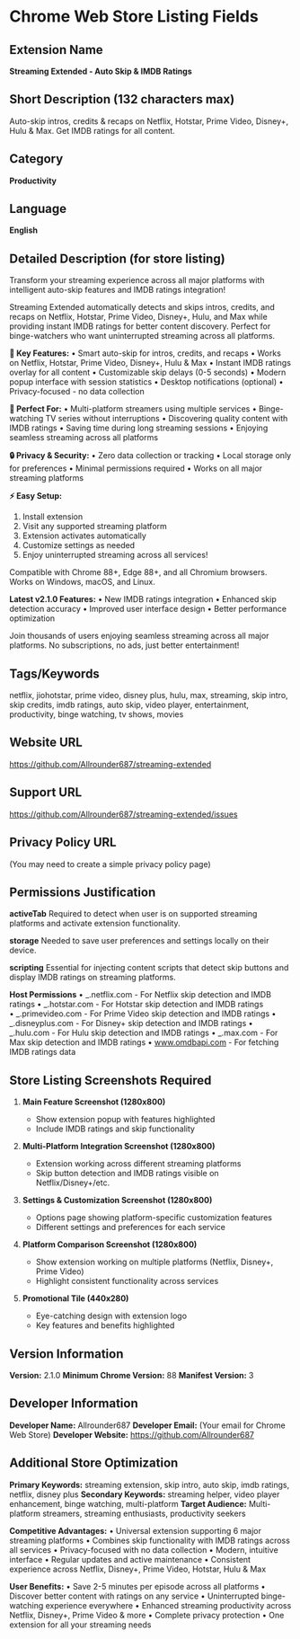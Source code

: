 # Chrome Web Store Listing Fields

## Extension Name

**Streaming Extended - Auto Skip & IMDB Ratings**

## Short Description (132 characters max)

Auto-skip intros, credits & recaps on Netflix, Hotstar, Prime Video, Disney+, Hulu & Max. Get IMDB ratings for all content.

## Category

**Productivity**

## Language

**English**

## Detailed Description (for store listing)

Transform your streaming experience across all major platforms with intelligent auto-skip features and IMDB ratings integration!

Streaming Extended automatically detects and skips intros, credits, and recaps on Netflix, Hotstar, Prime Video, Disney+, Hulu, and Max while providing instant IMDB ratings for better content discovery. Perfect for binge-watchers who want uninterrupted streaming across all platforms.

**🚀 Key Features:**
• Smart auto-skip for intros, credits, and recaps
• Works on Netflix, Hotstar, Prime Video, Disney+, Hulu & Max
• Instant IMDB ratings overlay for all content
• Customizable skip delays (0-5 seconds)
• Modern popup interface with session statistics
• Desktop notifications (optional)
• Privacy-focused - no data collection

**🎯 Perfect For:**
• Multi-platform streamers using multiple services
• Binge-watching TV series without interruptions
• Discovering quality content with IMDB ratings
• Saving time during long streaming sessions
• Enjoying seamless streaming across all platforms

**🔒 Privacy & Security:**
• Zero data collection or tracking
• Local storage only for preferences
• Minimal permissions required
• Works on all major streaming platforms

**⚡ Easy Setup:**

1. Install extension
2. Visit any supported streaming platform
3. Extension activates automatically
4. Customize settings as needed
5. Enjoy uninterrupted streaming across all services!

Compatible with Chrome 88+, Edge 88+, and all Chromium browsers. Works on Windows, macOS, and Linux.

**Latest v2.1.0 Features:**
• New IMDB ratings integration
• Enhanced skip detection accuracy
• Improved user interface design
• Better performance optimization

Join thousands of users enjoying seamless streaming across all major platforms. No subscriptions, no ads, just better entertainment!

## Tags/Keywords

netflix, jiohotstar, prime video, disney plus, hulu, max, streaming, skip intro, skip credits, imdb ratings, auto skip, video player, entertainment, productivity, binge watching, tv shows, movies

## Website URL

https://github.com/Allrounder687/streaming-extended

## Support URL

https://github.com/Allrounder687/streaming-extended/issues

## Privacy Policy URL

(You may need to create a simple privacy policy page)

## Permissions Justification

**activeTab**
Required to detect when user is on supported streaming platforms and activate extension functionality.

**storage**
Needed to save user preferences and settings locally on their device.

**scripting**
Essential for injecting content scripts that detect skip buttons and display IMDB ratings on streaming platforms.

**Host Permissions**
• _.netflix.com - For Netflix skip detection and IMDB ratings
• _.hotstar.com - For Hotstar skip detection and IMDB ratings  
• _.primevideo.com - For Prime Video skip detection and IMDB ratings
• _.disneyplus.com - For Disney+ skip detection and IMDB ratings
• _.hulu.com - For Hulu skip detection and IMDB ratings
• _.max.com - For Max skip detection and IMDB ratings
• www.omdbapi.com - For fetching IMDB ratings data

## Store Listing Screenshots Required

1. **Main Feature Screenshot (1280x800)**

   - Show extension popup with features highlighted
   - Include IMDB ratings and skip functionality

2. **Multi-Platform Integration Screenshot (1280x800)**

   - Extension working across different streaming platforms
   - Skip button detection and IMDB ratings visible on Netflix/Disney+/etc.

3. **Settings & Customization Screenshot (1280x800)**

   - Options page showing platform-specific customization features
   - Different settings and preferences for each service

4. **Platform Comparison Screenshot (1280x800)**

   - Show extension working on multiple platforms (Netflix, Disney+, Prime Video)
   - Highlight consistent functionality across services

5. **Promotional Tile (440x280)**
   - Eye-catching design with extension logo
   - Key features and benefits highlighted

## Version Information

**Version:** 2.1.0
**Minimum Chrome Version:** 88
**Manifest Version:** 3

## Developer Information

**Developer Name:** Allrounder687
**Developer Email:** (Your email for Chrome Web Store)
**Developer Website:** https://github.com/Allrounder687

## Additional Store Optimization

**Primary Keywords:** streaming extension, skip intro, auto skip, imdb ratings, netflix, disney plus
**Secondary Keywords:** streaming helper, video player enhancement, binge watching, multi-platform
**Target Audience:** Multi-platform streamers, streaming enthusiasts, productivity seekers

**Competitive Advantages:**
• Universal extension supporting 6 major streaming platforms
• Combines skip functionality with IMDB ratings across all services
• Privacy-focused with no data collection
• Modern, intuitive interface
• Regular updates and active maintenance
• Consistent experience across Netflix, Disney+, Prime Video, Hotstar, Hulu & Max

**User Benefits:**
• Save 2-5 minutes per episode across all platforms
• Discover better content with ratings on any service
• Uninterrupted binge-watching experience everywhere
• Enhanced streaming productivity across Netflix, Disney+, Prime Video & more
• Complete privacy protection
• One extension for all your streaming needs
